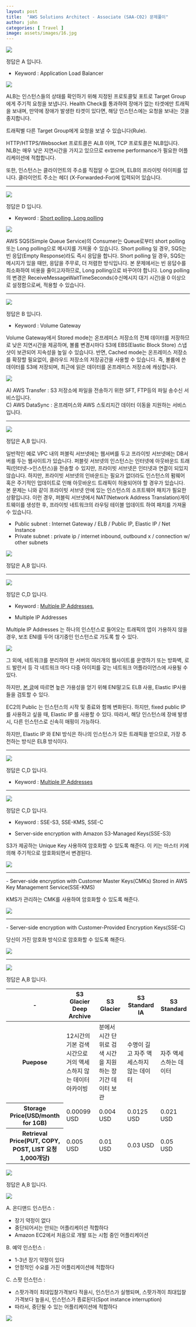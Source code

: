 ```yaml
---
layout: post
title:  "AWS Solutions Architect - Associate (SAA-C02) 문제풀이"
author: john
categories: [ Travel ]
image: assets/images/16.jpg
---
```


<img src="/assets/images/AWS/SAA_C02_01.PNG"/>

정답은 <span class="spoiler">A 입니다.</span>

- Keyword : Application Load Balancer

<img class="center" src="/assets/images/AWS/SAA_C02_01_01.png"/>

ALB는 인스턴스들의 상태를 확인하기 위해 지정된 프로토콜및 포트로 Target Group에게 주기적 요청을 보냅니다. Health Check를 통과하여 장애가 없는 타겟에만 트래픽을 보내며, 만약에 장애가 발생한 타겟이 있다면, 해당 인스턴스에는 요청을 보내는 것을 중지합니다.

트래픽별 다른 Target Group에게 요청을 보낼 수 있습니다(Rule). 

HTTP/HTTPS/Websocket 프로트콜은 ALB 이며, TCP 프로토콜은 NLB입니다. NLB는 매우 낮은 지연시간을 가지고 있으므로 extreme performance가 필요한 어플리케이션에 적합합니다. 

또한, 인스턴스는 클라이언트의 주소를 직접알 수 없으며, ELB의 프라이빗 아이피를 압니다. 클라이언트 주소는 헤더 (X-Forwarded-For)에 입력되어 있습니다. 

<hr>
<img src="/assets/images/AWS/SAA_C02_02.PNG"/>

정답은 <span class="spoiler">D 입니다.</span>

- Keyword : <a href="https://docs.aws.amazon.com/AWSSimpleQueueService/latest/SQSDeveloperGuide/sqs-short-and-long-polling.html">Short polling, Long polling</a>

<img class="center" src="/assets/images/AWS/SAA_C02_02_01.png"/>

AWS SQS(Simple Queue Service)의 Consumer는 Queue로부터 short polling 또는 Long polling으로 메시지를 가져올 수 있습니다. Short polling 일 경우, SQS는 빈 응답(Empty Response)라도 즉시 응답을 합니다. Short polling 일 경우, SQS는 메시지가 있을 때만, 응답을 주무로, 더 저렴한 방식입니다. 본 문제에서는 빈 응답수를 최소화하여 비용을 줄이고자하므로, Long polling으로 바꾸어야 합니다. Long polling의 변경은 ReceiveMessageWaitTimeSeconds(수신메시지 대기 시간)을 0 이상으로 설정함으로써, 적용할 수 있습니다. 
<hr>
<img src="/assets/images/AWS/SAA_C02_03.PNG"/>

정답은 <span class="spoiler">B 입니다.</span>

- Keyword : Volume Gateway

Volume Gateway에서 Stored mode는 온프레미스 저장소의 전체 데이터를 저장하므로 낮은 지연시간을 제공하며, 볼륨 변경시마다 S3에 EBS(Elastic Block Store) 스냅샷이 보관되어 지속성을 높일 수 있습니다. 반면, Cached mode는 온프레미스 저장소를 확장할 필요없이, 클라우드 저장소의 저장공간을 사용할 수 있습니다. 즉, 볼륨에 쓴 데이터를 S3에 저장되며, 최근에 읽은 데이터를 온프레미스 저장소에 캐싱합니다.

<img class="center" src="/assets/images/AWS/SAA_C02_03_01.png"/>

A) AWS Transfer : S3 저장소에 파일을 전송하기 위한 SFT, FTP등의 파일 송수신 서비스입니다.<br/>
C) AWS DataSync  : 온프레미스와 AWS 스토리지간 데이터 이동을 지원하는 서비스입니다.<br/>

<hr>
<img class="question" src="/assets/images/AWS/SAA_C02_04.PNG"/>

정답은 <span class="spoiler">A,B 입니다.</span>

일반적인 예로 VPC 내의 퍼블릭 서브넷에는 웹서버를 두고 프라이빗 서브넷에는 DB서버를 두는 웹사이트가 있습니다. 퍼블릿 서브넷의 인스턴스는 인터넷에 아웃바운드 트래픽(인터넷->인스턴스)을 전송할 수 있지만, 프라이빗 서브넷은 인터넷과 연결이 되있지 않습니다. 하지만, 프라이빗 서브넷의 인바운드는 필요가 없더라도 인스턴스의 펌웨어 혹은 주기적인 업데이트로 인해 아웃바운드 트래픽이 허용되어야 할 경우가 있습니다. 본 문제는 니와 같이 프라이빗 서브넷 안에 있는 인스턴스의 소프트웨어 패치가 필요한 상황입니다. 이런 경우, 퍼블릭 서브넷에서 NAT(Network Address Translation)게이트웨이를 생성한 후, 프라이빗 네트워크의 라우팅 테이블 업데이트 하여 패치를 가져올 수 있습니다. 

- Public subnet : Internet Gateway / ELB / Public IP, Elastic IP / Net Instance
- Private subnet : private ip / internet inbound, outbound x / connection w/ other subnets

<img class="question" src="/assets/images/AWS/SAA_C02_05.PNG"/>

정답은 <span class="spoiler">A,B 입니다.</span>

<hr>
<img src="/assets/images/AWS/SAA_C02_06.PNG"/>

정답은 <span class="spoiler">C,D 입니다.</span>

- Keyword : <a href="https://docs.aws.amazon.com/AWSEC2/latest/UserGuide/MultipleIP.html">Multiple IP Addresses</a>, 

- Multiple IP Addresses

Multiple IP Addresses 는 하나의 인스턴스로 들어오는 트래픽의 앱이 가용하지 않을 경우, 보조 ENI를 두어 대기중인 인스턴스로 가도록 할 수 있다. 

<img src="/assets/images/AWS/SAA_C06_01.png"/>

그 외에, 네트워크를 분리하여 한 서버의 여러개의 웹사이트를 운영하기 또는 방화벽, 로드 발란서 등 각 네트워크 마다 다중 아이피를 갖는 네트워크 어플라이언스에 사용될 수 있다. 

하지만, <a href="https://stackoverflow.com/questions/36608349/aws-elastic-ip-vs-eni">본 글</a>에 따르면 높은 가용성을 얻기 위해 ENI말고도 ELB 사용, Elastic IP사용들을 검토할 수 있다. 

EC2의 Public 는 인스턴스의 시작 및 종료와 함께 변화된다. 하지만, fixed public IP 를 사용하고 싶을 때, Elastic IP 를 사용할 수 있다. 따라서, 해당 인스턴스에 장애 발생 시, 다른 인스턴스로 신속히 매핑이 가능하다.

하지만, Elastic IP 와 ENI 방식은 하나의 인스턴스가 모든 트래픽을 받으므로, 가장 추천하는 방식은 ELB 방식이다.

<hr>

<img src="/assets/images/AWS/SAA_C02_07.PNG"/>

정답은 <span class="spoiler">C,D 입니다.</span>

- Keyword : <a href="https://docs.aws.amazon.com/AWSEC2/latest/UserGuide/MultipleIP.html">Multiple IP Addresses</a>


<hr>
<img src="/assets/images/AWS/SAA_C02_08.PNG"/>

정답은 <span class="spoiler">C,D 입니다.</span>

- Keyword : SSE-S3, SSE-KMS, SSE-C

- Server-side encryption with Amazon S3-Managed Keys(SSE-S3)

S3가 제공하는 Unique Key 사용하여 암호화할 수 있도록 해준다. 이 키는 마스터 키에의해 주기적으로 암호화되면서 변경된다.

<img src="/assets/images/AWS/SAA_C02_08_01.png"/>
<hr>
- Server-side encryption with Customer Master Keys(CMKs) Stored in AWS Key Management Service(SSE-KMS)  

KMS가 관리하는 CMK를 사용하여 암호화할 수 있도록 해준다. 

<img src="/assets/images/AWS/SAA_C02_08_02.png"/>
<hr>
- Server-side encryption with Customer-Provided Encryption Keys(SSE-C)  

당신이 가진 암호화 방식으로 암호화할 수 있도록 해준다. 

<img src="/assets/images/AWS/SAA_C02_08_03.png"/>
<hr>

<img class="question" src="/assets/images/AWS/SAA_C02_09.PNG"/>

정답은 <span class="spoiler">A,B 입니다.</span>

<table class="table table-bordered">

<thead>
	<tr>
	<th scope="col">-</th>
	<th scope="col">S3 Glacier Deep Archive</th>
	<th scope="col">S3 Glacier</th>
	<th scope="col">S3 Standard IA</th>
	<th scope="col">S3 Standard</th>
	</tr>
</thead>
<tr>
	<th scope="row">Puepose</th>
	<td>12시간의 기본 검색 시간으로 거의 액세스하지 않는 데이터 아카이빙</td>
	<td>분에서 시간 단위로 검색 시간을 지원하는 장기간 데이터 보관</td>
	<td>수명이 길고 자주 액세스하지 않는 데이터</td>
	<td>자주 액세스하는 데이터</td>
</tr>
<tr>
	<th scope="row">Storage Price(USD/month for 1GB)</th>
	<td>0.00099 USD</td>
	<td>0.004 USD</td>
	<td>0.0125 USD</td>
	<td>0.021 USD</td>
</tr>
<tr>
	<th scope="row">Retrieval Price(PUT, COPY, POST, LIST 요청  1,000개당)</th>
	<td>0.005 USD</td>
	<td>0.01 USD</td>
	<td>0.03 USD</td>
	<td>0.05 USD</td>
</tr>
</table>

<img src="/assets/images/AWS/SAA_C02_10.PNG"/>

정답은 <span class="spoiler">A,B 입니다.</span>

<img class="center" src="/assets/images/AWS/SAA_C02_10_01.png"/>

A. 온디맨드 인스턴스 : 
- 장기 약정이 없다<br/>
- 중단되어서는 안되는 어플리케이션 적합하다<br/>
- Amazon EC2에서 처음으로 개발 또는 시험 중인 어플리케이션<br/>

B. 예약 인스턴스 : 
- 1-3년 장기 약정이 있다<br/>
- 안정적인 수요를 가진 어플리케이션에 적합하다<br/>

C. 스팟 인스턴스 : 
- 스팟가격이 최대입찰가격보다 적을시, 인스턴스가 실행되며, 스팟가격이 최대입찰가격보다 높을시, 인스턴스가 종료된다(Spot instance interruption)<br/>
- 따라서, 중단될 수 있는 어플리케이션에 적합하다<br/>

<img src="/assets/images/AWS/SAA_C02_10_02.png"/>